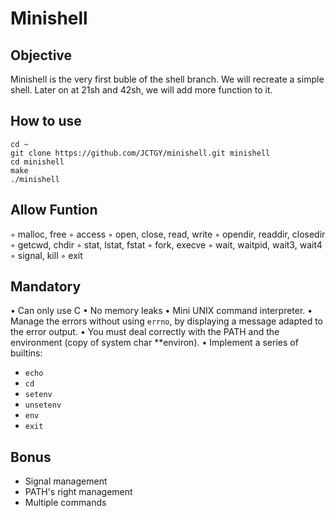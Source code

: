 Minishell
===

## Objective
Minishell is the very first buble of the shell branch. We will recreate a simple shell. Later on at 21sh and 42sh, we will add more function to it.

## How to use

```
cd ~
git clone https://github.com/JCTGY/minishell.git minishell
cd minishell
make
./minishell
```

Allow Funtion
---
◦ malloc, free
◦ access
◦ open, close, read, write
◦ opendir, readdir, closedir
◦ getcwd, chdir
◦ stat, lstat, fstat
◦ fork, execve
◦ wait, waitpid, wait3, wait4
◦ signal, kill
◦ exit

Mandatory
---
• Can only use C
• No memory leaks
• Mini UNIX command interpreter.
• Manage the errors without using `errno`, by displaying a message adapted to the error output.
• You must deal correctly with the PATH and the environment (copy of system char **environ).
• Implement a series of builtins: 

* `echo`
* `cd`
* `setenv`
* `unsetenv`
* `env`
* `exit`

Bonus
---
* Signal management
* PATH's right management
* Multiple commands

